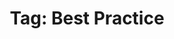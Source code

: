 ---
layout: tag
title: "Tag: Best Practice"
description: Showing all posts with the tag 'Best Practice' to make it easier for you to find all the GeekWolf posts that you're interested in
tag: best-practice
permalink: /tag/best-practice/
image: /android-chrome-192x192.png
---
